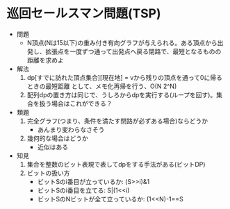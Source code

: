 # 巡回セールスマン問題(TSP)

- 問題
    - N頂点(Nは15以下)の重み付き有向グラフが与えられる。ある頂点から出発し、拡張点を一度ずつ通って出発点へ戻る閉路で、最短となるものの距離を求めよ
- 解法
    1. dp[すでに訪れた頂点集合][現在地] = vから残りの頂点を通って0に帰るときの最短距離 として、メモ化再帰を行う、O(N 2^N)
    2. 配列dpの置き方は同じで、うしろからdpを実行する(ループを回す)。集合を扱う場合はこれができる？
- 類題
    1. 完全グラフ(つまり、条件を満たす閉路が必ずある場合)ならどうか
        - あんまり変わらなさそう
    2. 幾何的な場合はどうか
        - 近似はある
- 知見
    1. 集合を整数のビット表現で表してdpをする手法がある(ビットDP)
    2. ビットの扱い方
        - ビットSのi番目が立っているか: (S>>i)&1
        - ビットSのi番目を立てる: S|(1<<i)
        - ビットSのNビットが全て立っているか: (1<<N)-1==S
